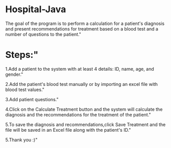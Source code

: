 # Hospital-Java

The goal of the program is to perform a calculation for a patient's 
diagnosis and present recommendations for treatment based on a blood test and a number of questions to the patient."

# Steps:"

1.Add a patient to the system with at least 4 details: ID, name, age, and gender."

2.Add the patient's blood test manually or by importing an excel file with blood test values."

3.Add patient questions."

4.Click on the Calculate Treatment button and the system will calculate the diagnosis and the recommendations for the treatment of the patient."

5.To save the diagnosis and recommendations,click Save Treatment and the file will be saved in an Excel file along with the patient's ID."

5.Thank you :)"
